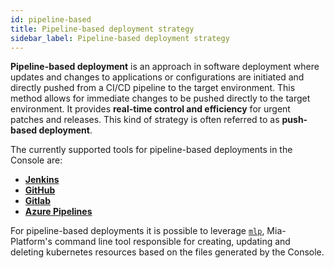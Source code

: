 ```yaml
---
id: pipeline-based
title: Pipeline-based deployment strategy
sidebar_label: Pipeline-based deployment strategy
---
```


**Pipeline-based deployment** is an approach in software deployment where updates and changes to applications or configurations are initiated and directly pushed from a CI/CD pipeline to the target environment. This method allows for immediate changes to be pushed directly to the target environment. It provides **real-time control and efficiency** for urgent patches and releases. This kind of strategy is often referred to as **push-based deployment**.

The currently supported tools for pipeline-based deployments in the Console are:

- [**Jenkins**](/development_suite/deploy/pipeline-based/configure-jenkins.md)
- [**GitHub**](/development_suite/deploy/pipeline-based/configure-github-actions.md)
- [**Gitlab**](/development_suite/deploy/pipeline-based/configure-gitlab-runners.md)
- [**Azure Pipelines**](/development_suite/deploy/pipeline-based/configure-azure-pipelines.md)

For pipeline-based deployments it is possible to leverage [`mlp`](/runtime_suite_tools/mlp/10_overview.md), Mia-Platform's command line tool responsible for creating, updating and deleting kubernetes resources based on the files generated by the Console.

